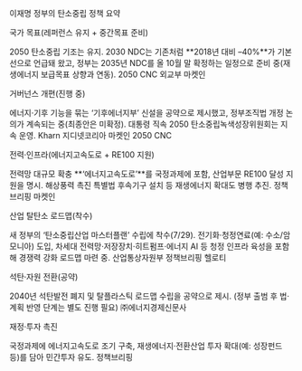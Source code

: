 이재명 정부의 탄소중립 정책 요약

국가 목표(레퍼런스 유지 + 중간목표 준비)

2050 탄소중립 기조는 유지. 2030 NDC는 기존처럼 **2018년 대비 –40%**가 기본선으로 언급돼 왔고, 정부는 2035년 NDC를 올 10월 말 확정하는 일정으로 준비 중(재생에너지 보급목표 상향과 연동). 
2050 CNC
외교부
마켓인

거버넌스 개편(진행 중)

에너지·기후 기능을 묶는 ‘기후에너지부’ 신설을 공약으로 제시했고, 정부조직법 개정 논의가 계속되는 중(최종안은 미확정). 대통령 직속 2050 탄소중립녹색성장위원회는 지속 운영. 
Kharn
지디넷코리아
마켓인
2050 CNC

전력·인프라(에너지고속도로 + RE100 지원)

전력망 대규모 확충 **‘에너지고속도로’**를 국정과제에 포함, 산업부문 RE100 달성 지원을 명시. 해상풍력 촉진 특별법 후속기구 설치 등 재생에너지 확대도 병행 추진. 
정책브리핑
마켓인

산업 탈탄소 로드맵(착수)

새 정부의 ‘탄소중립산업 마스터플랜’ 수립에 착수(7/29). 전기화·청정연료(예: 수소/암모니아) 도입, 차세대 전력망·저장장치·히트펌프·에너지 AI 등 청정 인프라 육성을 포함해 경쟁력 강화 로드맵 마련 중. 
산업통상자원부
정책브리핑
헬로티

석탄·자원 전환(공약)

2040년 석탄발전 폐지 및 탈플라스틱 로드맵 수립을 공약으로 제시. (정부 출범 후 법·계획 반영 단계는 별도 진행 필요) 
㈜에너지경제신문사

재정·투자 촉진

국정과제에 에너지고속도로 조기 구축, 재생에너지·전환산업 투자 확대(예: 성장펀드 등)를 담아 민간투자 유도. 
정책브리핑
